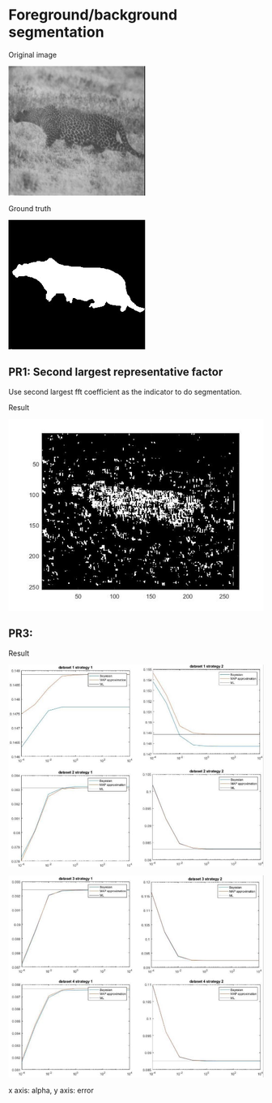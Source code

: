 # Foreground/background segmentation

Original image

![Alt text](PR1/pic/cheetah.jpg "cheetah")

Ground truth

![Alt text](PR1/pic/cheetah_mask.jpg "cheetah_mask")

## PR1: Second largest representative factor
Use second largest fft coefficient as the indicator to do segmentation.

Result

![Alt text](PR1/pic/result.jpg "result")

## PR3: 

Result

![Alt text](PR3,4/pic/HW3_comparision1.JPG "HW3_comparision1")

![Alt text](PR3,4/pic/HW3_comparision2.JPG "HW3_comparision2")

x axis: alpha, y axis: error
